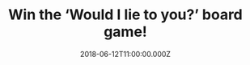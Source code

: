 ---
campaign-uuid: "c-d81a2077-30d1-4b0d-bd3a-2beda099b65d"
type: "Competition"
category: "Gifts"
date: "2018-06-12T11:00:00.000Z"
end-date: "2018-07-12T23:59:00.000Z"
disable-form: false
is_promoted: false
has_entry_page: true
title: "Win the ‘Would I lie to you?’ board game!"
competition-description: "<p>We have in our hands the game of unbelievable truths\
  \ and believable lies: ‘Would I lie to you?’ board game! for one lucky NME AAA member\
  \ to win!</p>\n<p>If you want to spend a great fun with friends click on the link\
  \ below and it could be coming home with you!</p>\n"
hero-header: "Win the ‘Would I lie to you?’ board game!"
terms-confirmation: "N/A"
banner-img: "https://assets.expresslyapp.com/asset-255b1576-ed7a-4cec-82d7-a9f94b2612e8.jpg"
logo-left-href: "https://aaa.nme.com/"
logo-left-image: "https://assets.expresslyapp.com/asset-4cc454eb-b1cf-4f50-9034-c5d44bb94ce4.jpg"
logo-left-title: "NME"
bg-image-hero: "https://assets.expresslyapp.com/asset-4bcea9a0-7052-4740-a3cc-be79b1b2f4db.jpg"
bg-image-first: "https://assets.expresslyapp.com/asset-12598e5d-a007-48b3-850e-e8a8f5bd7fcf.jpg"
section1-content: "<p>Based on the hit BBC comedy panel show, this is a game of quick\
  \ thinking that calls for a cool head and a poker face! Can you fool your opponents\
  \ with an on-the spot lie? or… can your team invent a bizarre lie that sounds more\
  \ convincing than the truth?</p>\n<p>If you want to have a laugh with your loved\
  \ ones, this game is a MUST! Enter the draw below for a chance to win he hilarious\
  \ ‘Would I lie to you?’ board game and it could be yours!</p>\n<p>Good luck!</p>\n"
entry-title: "Win the ‘Would I lie to you?’ board game!"
entry-content: "<p>Enter the draw to win the hilarious and enjoyable Catan Board Game!\
  \ by completing the form below before 23:59 on 12th July 2018.</p>\n"
has-winner: true
winner-title: "CONGRATULATIONS to Maggie C. who won ‘Would I lie to you?’ board game!"
winner-banner: "https://assets.expresslyapp.com/asset-c4b4f9a2-927e-4423-88c3-64ca0dbded21.jpg"
prize-description: "The ‘Would I lie to you?’ board game!"
special-conditions: "Multiple entries are allowed up to one every day."
country-restrictions:
- "GB"
---
